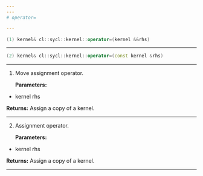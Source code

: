 ```yaml
---
---
# operator=

---
```


```cpp
(1) kernel& cl::sycl::kernel::operator=(kernel &&rhs)
```

---

```cpp
(2) kernel& cl::sycl::kernel::operator=(const kernel &rhs)
```

---

1. Move assignment operator. 

   **Parameters:**

  * kernel rhs

   

   **Returns:** Assign a copy of a kernel. 

---

2. Assignment operator. 

   **Parameters:**

  * kernel rhs

   

   **Returns:** Assign a copy of a kernel. 

---

